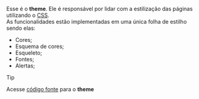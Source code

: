 Esse é o **theme**. Ele é responsável por lidar com a estilização das páginas utilizando o [CSS](https://developer.mozilla.org/en-US/docs/Web/CSS).\
As funcionalidades estão implementadas em uma única folha de estilho sendo elas:

- Cores;
- Esquema de cores;
- Esqueleto;
- Fontes;
- Alertas;

>[!TIP]
>Acesse [código fonte](https://github.com/eportella/markdown-to-html-builder/blob/main/theme/README.md?plain=1) para o **theme**